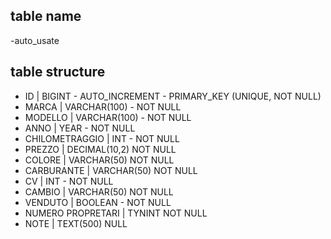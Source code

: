## table name
-auto_usate

## table structure

- ID | BIGINT - AUTO_INCREMENT - PRIMARY_KEY (UNIQUE, NOT NULL)
- MARCA | VARCHAR(100) - NOT NULL
- MODELLO | VARCHAR(100) - NOT NULL
- ANNO | YEAR - NOT NULL
- CHILOMETRAGGIO | INT - NOT NULL
- PREZZO | DECIMAL(10,2) NOT NULL
- COLORE | VARCHAR(50) NOT NULL
- CARBURANTE | VARCHAR(50) NOT NULL
- CV | INT - NOT NULL
- CAMBIO | VARCHAR(50) NOT NULL 
- VENDUTO | BOOLEAN - NOT NULL
- NUMERO PROPRETARI | TYNINT NOT NULL
- NOTE | TEXT(500) NULL
